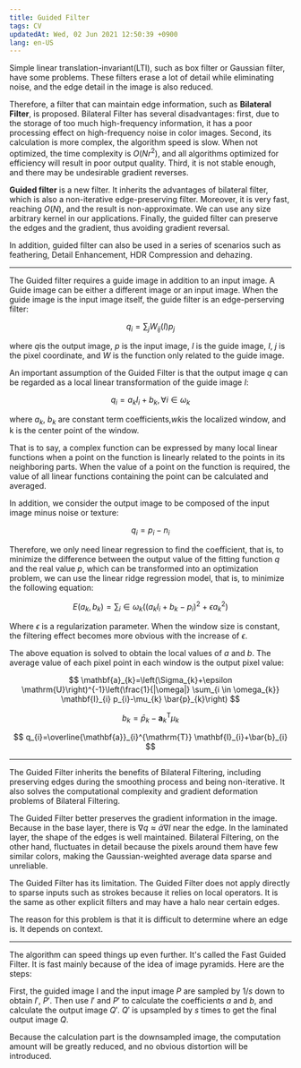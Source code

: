 ```yaml
---
title: Guided Filter
tags: CV
updatedAt: Wed, 02 Jun 2021 12:50:39 +0900
lang: en-US
---
```


Simple linear translation-invariant(LTI), such as box filter or Gaussian filter, have some problems. These filters erase a lot of detail while eliminating noise, and the edge detail in the image is also reduced.

Therefore, a filter that can maintain edge information, such as **Bilateral Filter**, is proposed. Bilateral Filter has several disadvantages: first, due to the storage of too much high-frequency information, it has a poor processing effect on high-frequency noise in color images. Second, its calculation is more complex, the algorithm speed is slow. When not optimized, the time complexity is $O(Nr^2)$, and all algorithms optimized for efficiency will result in poor output quality. Third, it is not stable enough, and there may be undesirable gradient reverses.

**Guided filter** is a new filter. It inherits the advantages of bilateral filter, which is also a non-iterative edge-preserving filter. Moreover, it is very fast, reaching $O(N)$, and the result is non-approximate. We can use any size arbitrary kernel in our applications. Finally, the guided filter can preserve the edges and the gradient, thus avoiding gradient reversal.

In addition, guided filter can also be used in a series of scenarios such as feathering, Detail Enhancement, HDR Compression and dehazing.

---

The Guided filter requires a guide image in addition to an input image. A Guide image can be either a different image or an input image. When the guide image is the input image itself, the guide filter is an edge-perserving filter:

$$
q_i = \sum_j{W_{ij}(I)p_j}
$$

where $q$is the output image, $p$ is the input image, $I$ is the guide image, $I$, $j$ is the pixel coordinate, and $W$ is the function only related to the guide image.

An important assumption of the Guided Filter is that the output image $q$ can be regarded as a local linear transformation of the guide image $I$:

$$
q_i = a_kI_i + b_k, \forall i \in \omega _k
$$

where $a_k$, $b_k$ are constant term coefficients,$w k$is the localized window, and k is the center point of the window.

That is to say, a complex function can be expressed by many local linear functions when a point on the function is linearly related to the points in its neighboring parts. When the value of a point on the function is required, the value of all linear functions containing the point can be calculated and averaged.

In addition, we consider the output image to be composed of the input image minus noise or texture:

$$
q_i =  p_i - n_i
$$

Therefore, we only need linear regression to find the coefficient, that is, to minimize the difference between the output value of the fitting function $q$ and the real value $p$, which can be transformed into an optimization problem, we can use the linear ridge regression model, that is, to minimize the following equation:

$$
E(a_k,b_k) = \sum_i\in \omega _k ((a_kI_i + b_k - p_i)^2 + \epsilon a_k^2)
$$

Where $\epsilon$ is a regularization parameter. When the window size is constant, the filtering effect becomes more obvious with the increase of $\epsilon$.

The above equation is solved to obtain the local values of $a$ and $b$. The average value of each pixel point in each window is the output pixel value:

$$
\mathbf{a}_{k}=\left(\Sigma_{k}+\epsilon \mathrm{U}\right)^{-1}\left(\frac{1}{|\omega|} \sum_{i \in \omega_{k}} \mathbf{I}_{i} p_{i}-\mu_{k} \bar{p}_{k}\right)
$$

$$
b_{k}=\bar{p}_{k}-\mathbf{a}_{k}^{\mathrm{T}} \mu_{k}
$$

$$
q_{i}=\overline{\mathbf{a}}_{i}^{\mathrm{T}} \mathbf{I}_{i}+\bar{b}_{i}
$$

---

The Guided Filter inherits the benefits of Bilateral Filtering, including preserving edges during the smoothing process and being non-iterative. It also solves the computational complexity and gradient deformation problems of Bilateral Filtering.

The Guided Filter better preserves the gradient information in the image. Because in the base layer, there is $\nabla q \approx \bar a \nabla I$ near the edge. In the laminated layer, the shape of the edges is well maintained. Bilateral Filtering, on the other hand, fluctuates in detail because the pixels around them have few similar colors, making the Gaussian-weighted average data sparse and unreliable.

The Guided Filter has its limitation. The Guided Filter does not apply directly to sparse inputs such as strokes because it relies on local operators. It is the same as other explicit filters and may have a halo near certain edges.

The reason for this problem is that it is difficult to determine where an edge is. It depends on context.

---

The algorithm can speed things up even further. It's called the Fast Guided Filter. It is fast mainly because of the idea of image pyramids. Here are the steps:

First, the guided image I and the input image $P$ are sampled by $1/s$ down to obtain $I'$, $P'$. Then use $I'$ and $P'$ to calculate the coefficients $a$ and $b$, and calculate the output image $Q'$. $Q'$ is upsampled by $s$ times to get the final output image $Q$.

Because the calculation part is the downsampled image, the computation amount will be greatly reduced, and no obvious distortion will be introduced.
